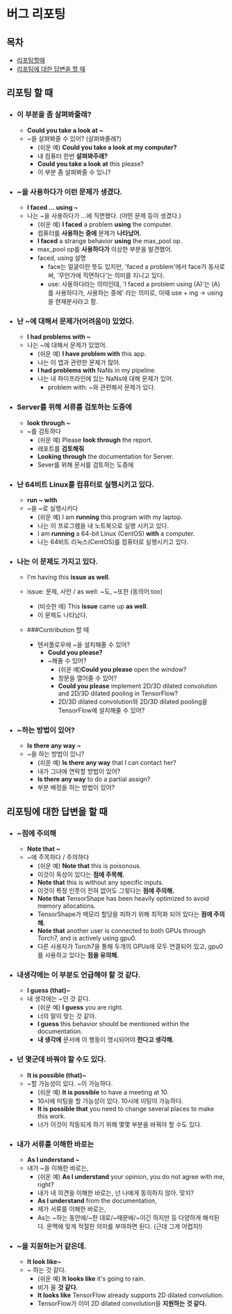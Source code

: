 # 버그 리포팅

## 목차
- [리포팅할때](https://github.com/EngForDev/awesome-engfordev/tree/master/bugReporting/README.md#리포팅-할-때)
- [리포팅에 대한 답변을 할 때](https://github.com/EngForDev/awesome-engfordev/tree/master/bugReporting/README.md#리포팅에-대한-답변을-할-때)


## 리포팅 할 때

- ### 이 부분을 좀 살펴봐줄래?
  - **Could you take a look at ~**
  - ~을 살펴봐줄 수 있어? (살펴봐줄래?)
    - (쉬운 예) **Could you take a look at my computer?**
    - 내 컴퓨터 한번 **살펴봐주래?**
    - **Could you take a look at** this please?
    - 이 부분 좀 살펴봐줄 수 있니?

- ### ~을 사용하다가 이런 문제가 생겼다.
  - **I faced ... using ~**
  - 나는 ~을 사용하다가 ...에 직면했다. (어떤 문제 등이 생겼다.)
    - (쉬운 예) **I faced** a problem **using** the computer.
    - 컴퓨터를 **사용하는 중에** 문제가 **나타났어.**
    - **I faced** a strange behavior **using** the max_pool op.
    - max_pool op를 **사용하다가** 이상한 부분을 발견했어.
    - faced, using 설명
      - face는 얼굴이란 뜻도 있지만, 'faced a problem'에서 face가 동사로써, '무언가에 직면하다'는 의미를 지니고 있다.
      - use: 사용하다라는 의미인데, 'I faced a problem using (A)'는 (A)를 사용하다가, 사용하는 중에' 라는 의미로, 이때 use + ing -> using을 현재분사라고 함.


- ### 난 ~에 대해서 문제가(어려움이) 있었다.
  - **I had problems with ~**
  - 나는 ~에 대해서 문제가 있었어.
    - (쉬운 예) **I have problem with** this app.
    - 나는 이 앱과 관련한 문제가 많아.
    - **I had problems with** NaNs in my pipeline.
    - 나는 내 파이프라인에 있는 NaNs에 대해 문제가 있어.
      - problem with: ~와 관련해서 문제가 있다.


- ### Server를 위해 서류를 검토하는 도중에
  - **look through ~**
  - ~를 검토하다
    - (쉬운 예) Please **look through** the report.
    - 레포트를 **검토해줘**
    - **Looking through** the documentation for Server.
    - Sever를 위해 문서를 검토하는 도중에

- ### 난 64비트 Linux를 컴퓨터로 실행시키고 있다.
  - **run ~ with**
  - ~을 ~로 실행시키다
    - (쉬운 예) I am **running** this program with my laptop.
    - 나는 이 프로그램을 내 노트북으로 실행 시키고 있다.
    - I am **running** a 64-bit Linux (CentOS) **with** a computer.
    - 나는 64비트 리눅스(CentOS)를 컴퓨터로 실행시키고 있다.

- ### 나는 이 문제도 가지고 있다.
  - I'm having this **issue as well**.
  - issue: 문제, 사안 / as well: ~도, ~또한 (동의어:too)
    - (비슷한 에) This **issue** came up **as well**.
    - 이 문제도 나타났다.

  - ###Contribution 할 때

      - 텐서플로우에 ~을 설치해줄 수 있어?
        - **Could you please?**
        - ~해줄 수 있어?
          - (쉬운 예)**Could you please** open the window?
          - 창문을 열어줄 수 있어?
          - **Could you please** implement 2D/3D dilated convolution and 2D/3D dilated pooling in TensorFlow?
          - 2D/3D dilated convolution와 2D/3D dilated pooling을 TensorFlow에 설치해줄 수 있어?


- ### ~하는 방법이 있어?
  - **Is there any way ~**
  - ~을 하는 방법이 있니?
    - (쉬운 예) **Is there any way** that I can contact her?
    - 내가 그녀에 연락할 방법이 있어?
    - **Is there any way** to do a partial assign?
    - 부분 배정을 하는 방법이 있어?

## 리포팅에 대한 답변을 할 때

- ### ~점에 주의해
  - **Note that ~**
  - ~에 주목하다 / 주의하다
    - (쉬운 예) **Note that** this is poisonous.
    - 이것이 독성이 있다는 **점에 주목해.**
    - **Note that** this is without any specific inputs.
    - 이것이 특정 인풋이 전혀 없어도 그렇다는 **점에 주의해.**
    - **Note that** TensorShape has been heavily optimized to avoid memory allocations.
    - TensorShape가 메모리 할당을 피하기 위해 최적화 되어 있다는 **점에 주의해.**
    - **Note that** another user is connected to both GPUs through Torch7, and is actively using gpu0.
    - 다른 사용자가 Torch7을 통해 두개의 GPUs에 모두 연결되어 있고, gpu0를 사용하고 있다는 **점을 유의해.**

- ### 내생각에는 이 부분도 언급해야 할 것 같다.
    - **I guess (that)~**
    - 내 생각에는 ~인 것 같다.
      - (쉬운 예) **I guess** you are right.
      - 너의 말이 맞는 것 같아.
      - **I guess** this behavior should be mentioned within the documentation.
      - **내 생각에** 문서에 이 행동이 명시되어야 **한다고 생각해.**

- ### 넌 몇군데 바꿔야 할 수도 있다.
  - **It is possible (that)~**
  - ~할 가능성이 있다. ~이 가능하다.
    - (쉬운 예) **It is possible** to have a meeting at 10.
    - 10시에 미팅을 할 가능성이 있다. 10시에 미팅이 가능하다.
    - **It is possible that** you need to change several places to make this work.
    - 너가 이것이 작동되게 하기 위해 몇몇 부분을 바꿔야 할 수도 있다.

- ### 내가 서류를 이해한 바로는
  - **As I understand ~**
  - 내가 ~을 이해한 바로는,
    - (쉬운 예) **As I understand** your opinion, you do not agree with me, right?
    - 내가 네 의견을 이해한 바로는, 넌 나에게 동의하지 않아. 맞지?
    - **As I understand** from the documentation,
    - 제가 서류를 이해한 바로는,
    - As는 ~하는 동안에/~한 대로/~때문에/~이긴 하지만 등 다양하게 해석된다. 문맥에 맞게 적절한 의미를 부여하면 된다. (근데 그게 어렵지!)

- ### ~을 지원하는거 같은데.
  - **It look like~**
  - ~ 하는 것 같다.
    - (쉬운 예) **It looks like** it's going to rain.
    - 비가 올 **것 같다.**
    - **It looks like** TensorFlow already supports 2D dilated convolution.
    - TensorFlow가 이미 2D dilated convolution을 **지원하는 것 같다.**

